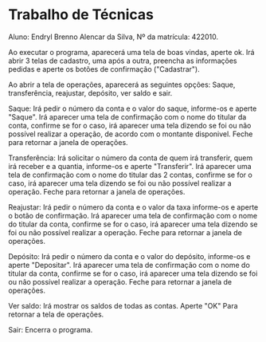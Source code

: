 # Trabalho de Técnicas

Aluno: Endryl Brenno Alencar da Silva, Nº da matrícula: 422010.

Ao executar o programa, aparecerá uma tela de boas vindas, aperte ok.
Irá abrir 3 telas de cadastro, uma após a outra, preencha as informações pedidas e aperte os botões de confirmação ("Cadastrar").

Ao abrir a tela de operações, aparecerá as seguintes opções: Saque, transferência, reajustar, depósito, ver saldo e sair.

Saque: Irá pedir o número da conta e o valor do saque, informe-os e aperte "Saque". Irá aparecer uma tela de confirmação com o nome do titular da conta, confirme se for o caso, irá aparecer uma tela dizendo se foi ou não possível realizar a operação, de acordo com o montante disponivel.  Feche para retornar a janela de operações.

Transferência: Irá solicitar o número da conta de quem irá transferir, quem irá receber e a quantia, informe-os e aperte "Transferir". Irá aparecer uma tela de confirmação com o nome do titular das 2 contas, confirme se for o caso, irá aparecer uma tela dizendo se foi ou não possível realizar a operação. Feche para retornar a janela de operações.

Reajustar:  Irá pedir o número da conta e o valor da taxa informe-os e aperte o botão de confirmação. Irá aparecer uma tela de confirmação com o nome do titular da conta, confirme se for o caso, irá aparecer uma tela dizendo se foi ou não possível realizar a operação. Feche para retornar a janela de operações.

Depósito:  Irá pedir o número da conta e o valor do depósito, informe-os e aperte "Depositar". Irá aparecer uma tela de confirmação com o nome do titular da conta, confirme se for o caso, irá aparecer uma tela dizendo se foi ou não possível realizar a operação. Feche para retornar a janela de operações.

Ver saldo: Irá mostrar os saldos de todas as contas. Aperte "OK" Para retornar a tela de operações.

Sair: Encerra o programa.
